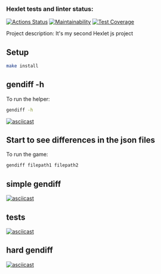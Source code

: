 ### Hexlet tests and linter status:
[![Actions Status](https://github.com/teregiray/frontend-project-46/workflows/hexlet-check/badge.svg)](https://github.com/teregiray/frontend-project-46/actions)
[![Maintainability](https://api.codeclimate.com/v1/badges/b10a85356d5950a188a3/maintainability)](https://codeclimate.com/github/teregiray/frontend-project-46/maintainability)
[![Test Coverage](https://api.codeclimate.com/v1/badges/b10a85356d5950a188a3/test_coverage)](https://codeclimate.com/github/teregiray/frontend-project-46/test_coverage)

Project description: It's my second Hexlet js project

## Setup

```bash
make install
```
## gendiff -h

To run the helper:
```bash
gendiff -h
```

[![asciicast](https://asciinema.org/a/565091.svg)](https://asciinema.org/a/565091)

## Start to see differences in the json files

To run the game:
```bash
gendiff filepath1 filepath2
```


## simple gendiff 
[![asciicast](https://asciinema.org/a/565094.svg)](https://asciinema.org/a/565094)

## tests
[![asciicast](https://asciinema.org/a/571631.svg)](https://asciinema.org/a/571631)

## hard gendiff

[![asciicast](https://asciinema.org/a/571686.svg)](https://asciinema.org/a/571686)